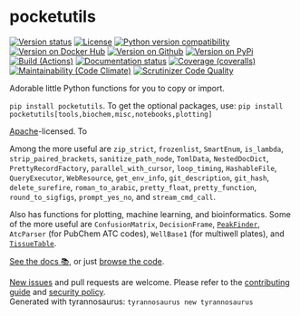 # pocketutils

[![Version status](https://img.shields.io/pypi/status/pocketutils?label=status)](https://pypi.org/project/pocketutils)
[![License](https://img.shields.io/badge/License-Apache%202.0-blue.svg)](https://opensource.org/licenses/Apache-2.0)
[![Python version compatibility](https://img.shields.io/pypi/pyversions/pocketutils?label=Python)](https://pypi.org/project/pocketutils)
[![Version on Docker Hub](https://img.shields.io/docker/v/dmyersturnbull/pocketutils?color=green&label=Docker%20Hub)](https://hub.docker.com/repository/docker/dmyersturnbull/pocketutils)
[![Version on Github](https://img.shields.io/github/v/release/dmyersturnbull/pocketutils?include_prereleases&label=GitHub)](https://github.com/dmyersturnbull/pocketutils/releases)
[![Version on PyPi](https://img.shields.io/pypi/v/pocketutils?label=PyPi)](https://pypi.org/project/pocketutils)  
[![Build (Actions)](https://img.shields.io/github/workflow/status/dmyersturnbull/pocketutils/Build%20&%20test?label=Tests)](https://github.com/dmyersturnbull/pocketutils/actions)
[![Documentation status](https://readthedocs.org/projects/pocketutils/badge)](https://pocketutils.readthedocs.io/en/stable/)
[![Coverage (coveralls)](https://coveralls.io/repos/github/dmyersturnbull/pocketutils/badge.svg?branch=main&service=github)](https://coveralls.io/github/dmyersturnbull/pocketutils?branch=main)
[![Maintainability (Code Climate)](https://api.codeclimate.com/v1/badges/eea2b741dbbbb74ad18a/maintainability)](https://codeclimate.com/github/dmyersturnbull/pocketutils/maintainability)
[![Scrutinizer Code Quality](https://scrutinizer-ci.com/g/dmyersturnbull/pocketutils/badges/quality-score.png?b=main)](https://scrutinizer-ci.com/g/dmyersturnbull/pocketutils/?branch=main)

Adorable little Python functions for you to copy or import.

`pip install pocketutils`. To get the optional packages, use:
`pip install pocketutils[tools,biochem,misc,notebooks,plotting]`


[Apache](https://spdx.org/licenses/Apache-2.0.html)-licensed. To


Among the more useful are `zip_strict`, `frozenlist`, `SmartEnum`, `is_lambda`, `strip_paired_brackets`,
`sanitize_path_node`, `TomlData`, `NestedDocDict`, `PrettyRecordFactory`, `parallel_with_cursor`,
`loop_timing`, `HashableFile`, `QueryExecutor`, `WebResource`, `get_env_info`, `git_description`, `git_hash`,
`delete_surefire`, `roman_to_arabic`, `pretty_float`, `pretty_function`, `round_to_sigfigs`,
`prompt_yes_no`, and `stream_cmd_call`.

Also has functions for plotting, machine learning, and bioinformatics.
Some of the more useful are `ConfusionMatrix`, `DecisionFrame`,
[`PeakFinder`](https://en.wikipedia.org/wiki/Topographic_prominence), `AtcParser` (for PubChem ATC codes),
`WellBase1` (for multiwell plates), and [`TissueTable`](https://www.proteinatlas.org/).

[See the docs 📚](https://pocketutils.readthedocs.io/en/stable/), or just
[browse the code](https://github.com/dmyersturnbull/pocketutils/tree/main/pocketutils).

[New issues](https://github.com/dmyersturnbull/pocketutils/issues) and pull requests are welcome.
Please refer to the [contributing guide](https://github.com/dmyersturnbull/pocketutils/blob/main/CONTRIBUTING.md)
and [security policy](https://github.com/dmyersturnbull/pocketutils/blob/main/SECURITY.md).  
Generated with tyrannosaurus: `tyrannosaurus new tyrannosaurus`
